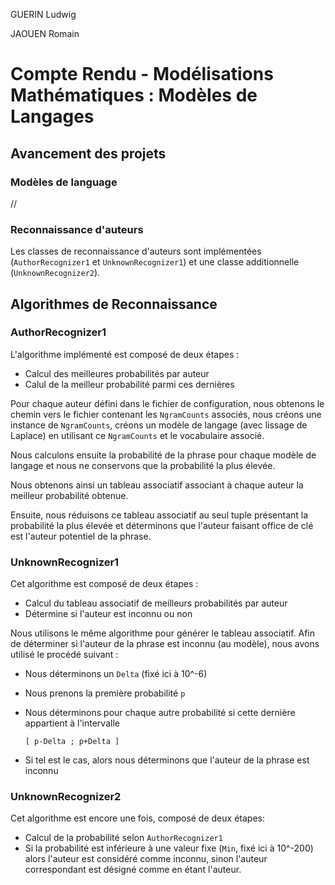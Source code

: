 GUERIN Ludwig

JAOUEN Romain



# Compte Rendu - Modélisations Mathématiques : Modèles de Langages

## Avancement des projets

### Modèles de language

//

### Reconnaissance d'auteurs

Les classes de reconnaissance d'auteurs sont implémentées (`AuthorRecognizer1` et `UnknownRecognizer1`) et une classe additionnelle (`UnknownRecognizer2`).

## Algorithmes de Reconnaissance

### AuthorRecognizer1

L'algorithme implémenté est composé de deux étapes :

- Calcul des meilleures probabilités par auteur
- Calul de la meilleur probabilité parmi ces dernières

Pour chaque auteur défini dans le fichier de configuration,  nous obtenons le chemin vers le fichier contenant les `NgramCounts` associés, nous créons une instance de `NgramCounts`, créons un modèle de langage (avec lissage de Laplace) en utilisant ce `NgramCounts` et le vocabulaire associé.

Nous calculons ensuite la probabilité de la phrase pour chaque modèle de langage et nous ne conservons que la probabilité la plus élevée.

Nous obtenons ainsi un tableau associatif associant à chaque auteur la meilleur probabilité obtenue.

Ensuite, nous réduisons ce tableau associatif au seul tuple présentant la probabilité la plus élevée et déterminons que l'auteur faisant office de clé est l'auteur potentiel de la phrase.

### UnknownRecognizer1

Cet algorithme est composé de deux étapes :

* Calcul du tableau associatif de meilleurs probabilités par auteur
* Détermine si l'auteur est inconnu ou non

Nous utilisons le même algorithme pour générer le tableau associatif. Afin de déterminer si l'auteur de la phrase est inconnu (au modèle), nous avons utilisé le procédé suivant :

* Nous déterminons un `Delta` (fixé ici à 10^-6)

* Nous prenons la première probabilité `p`

* Nous déterminons pour chaque autre probabilité si cette dernière appartient à l'intervalle

   `[ p-Delta ; p+Delta ]`

* Si tel est le cas, alors nous déterminons que l'auteur de la phrase est inconnu



### UnknownRecognizer2

Cet algorithme est encore une fois, composé de deux étapes:

* Calcul de la probabilité selon `AuthorRecognizer1`
* Si la probabilité est inférieure à une valeur fixe (`Min`, fixé ici à 10^-200) alors l'auteur est considéré comme inconnu, sinon l'auteur correspondant est désigné comme en étant l'auteur.